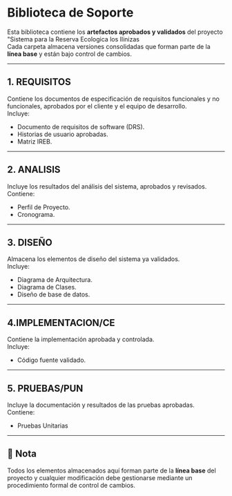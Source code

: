 # Biblioteca de Soporte

Esta biblioteca contiene los **artefactos aprobados y validados** del proyecto "Sistema para la Reserva Ecologica los Ilinizas  
Cada carpeta almacena versiones consolidadas que forman parte de la **línea base** y están bajo control de cambios.

---

## 1. REQUISITOS
Contiene los documentos de especificación de requisitos funcionales y no funcionales, aprobados por el cliente y el equipo de desarrollo.  
Incluye:
- Documento de requisitos de software (DRS).
- Historias de usuario aprobadas.
- Matriz IREB.

---

## 2. ANALISIS
Incluye los resultados del análisis del sistema, aprobados y revisados.  
Contiene:
- Perfil de Proyecto.
- Cronograma.

---

## 3. DISEÑO
Almacena los elementos de diseño del sistema ya validados.  
Incluye:
- Diagrama de Arquitectura.
- Diagrama de Clases.
- Diseño de base de datos.

---

## 4.IMPLEMENTACION/CE
Contiene la implementación aprobada y controlada.  
Incluye:
- Código fuente validado.
  
---

## 5. PRUEBAS/PUN
Incluye la documentación y resultados de las pruebas aprobadas.  
Contiene:
- Pruebas Unitarias
---

## 📌 Nota
Todos los elementos almacenados aquí forman parte de la **línea base** del proyecto y cualquier modificación debe gestionarse mediante un procedimiento formal de control de cambios.

